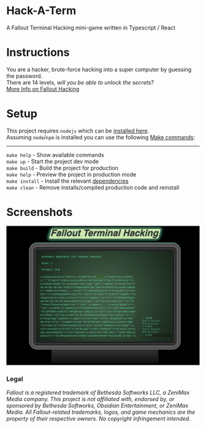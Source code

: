 # Hack-A-Term

A Fallout Terminal Hacking mini-game written in Typescript / React

# Instructions

You are a hacker, brute-force hacking into a super computer by guessing the password.  
There are 14 levels, _will you be able to unlock the secrets?_  
[More Info on Fallout Hacking](https://fallout.fandom.com/wiki/Hacking#Overview)

# Setup

This project requires `nodejs` which can be [installed here](https://nodejs.org/en/download).  
Assuming `node`/`npm` is installed you can use the following [Make commands](./Makefile):

---

`make help` - Show available commands  
`make up` - Start the project dev mode  
`make build` - Build the project for production  
`make help` - Preview the project in production mode  
`make install` - Install the relevant [dependencies](./package.json)  
`make clean` - Remove installs/compiled production code and reinstall

# Screenshots

![Terminal Screenshot](./src/assets/TerminalGame.png)

### Legal

_Fallout is a registered trademark of Bethesda Softworks LLC, a ZeniMax Media company.
This project is not affiliated with, endorsed by, or sponsored by Bethesda Softworks,
Obsidian Entertainment, or ZeniMax Media. All Fallout-related trademarks, logos, and game mechanics are the property of their
respective owners. No copyright infringement intended._
